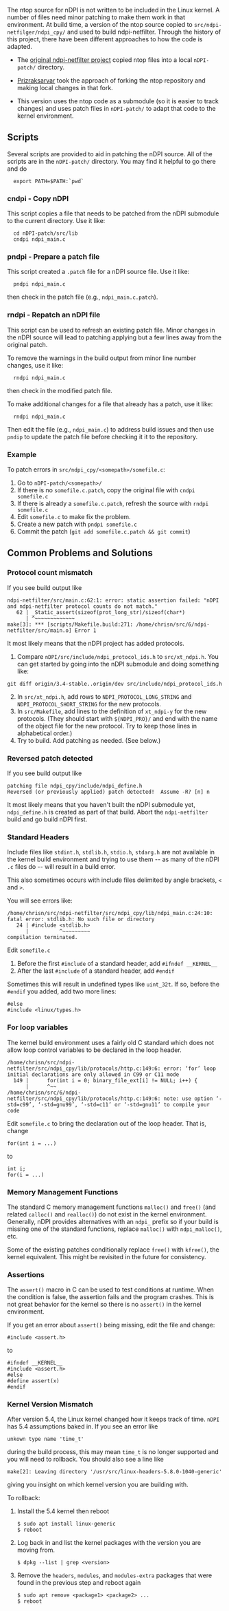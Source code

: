 The ntop source for nDPI is not written to be included in the Linux
kernel.  A number of files need minor patching to make them work in
that environment.  At build time, a version of the ntop source copied
to `src/ndpi-netfilger/ndpi_cpy/` and used to build ndpi-netfilter.
Through the history of this project, there have been different
approaches to how the code is adapted.

* The [original ndpi-netfilter
project](https://github.com/betolj/ndpi-netfilter) copied ntop files
into a local `nDPI-patch/` directory.

* [Prizraksarvar](https://github.com/prizraksarvar/ndpi-netfilter)
took the approach of forking the ntop repository and making local
changes in that fork.

* This version uses the ntop code as a submodule (so it is easier to
track changes) and uses patch files in `nDPI-patch/` to adapt that
code to the kernel environment.

## Scripts

Several scripts are provided to aid in patching the nDPI source.  All
of the scripts are in the `nDPI-patch/` directory.  You may find it helpful to go there and do

```
  export PATH=$PATH:`pwd`
```

### cndpi - Copy nDPI

This script copies a file that needs to be patched from the nDPI submodule to the current directory.  Use it like:

```
  cd nDPI-patch/src/lib
  cndpi ndpi_main.c
```

### pndpi - Prepare a patch file

This script created a `.patch` file for a nDPI source file.  Use it like:

```
  pndpi ndpi_main.c
```

then check in the patch file (e.g., `ndpi_main.c.patch`).

### rndpi - Repatch an nDPI file

This script can be used to refresh an existing patch file.  Minor
changes in the nDPI source will lead to patching applying but a few
lines away from the original patch.

To remove the warnings in the build output from minor line number changes, use it like:

```
  rndpi ndpi_main.c
```

then check in the modified patch file.

To make additional changes for a file that already has a patch, use it like:

```
  rndpi ndpi_main.c
```

Then edit the file (e.g., `ndpi_main.c`) to address build issues and then use `pndip` to update the patch file before checking it it to the repository.

### Example

To patch errors in `src/ndpi_cpy/<somepath>/somefile.c`:
1. Go to `nDPI-patch/<somepath>/`
1. If there is no `somefile.c.patch`, copy the original file with `cndpi somefile.c`
1. If there is already a `somefile.c.patch`, refresh the source with `rndpi somefile.c`
1. Edit `somefile.c` to make fix the problem.
1. Create a new patch with `pndpi somefile.c`
1. Commit the patch (`git add somefile.c.patch && git commit`)

## Common Problems and Solutions

### Protocol count mismatch

If you see build output like
```
ndpi-netfilter/src/main.c:62:1: error: static assertion failed: "nDPI and ndpi-netfilter protocol counts do not match."
   62 | _Static_assert(sizeof(prot_long_str)/sizeof(char*)
      | ^~~~~~~~~~~~~~
make[3]: *** [scripts/Makefile.build:271: /home/chrisn/src/6/ndpi-netfilter/src/main.o] Error 1
```

It most likely means that the nDPI project has added protocols.
1. Compare `nDPI/src/include/ndpi_protocol_ids.h` to `src/xt_ndpi.h`.  You can get started by going into the nDPI submodule and doing something like:
```
git diff origin/3.4-stable..origin/dev src/include/ndpi_protocol_ids.h
```
2. In `src/xt_ndpi.h`, add rows to `NDPI_PROTOCOL_LONG_STRING` and
`NDPI_PROTOCOL_SHORT_STRING` for the new protocols.
1. In `src/Makefile`, add lines to the definition of `xt_ndpi-y` for
the new protocols. (They should start with `${NDPI_PRO}/` and end with
the name of the object file for the new protocol.  Try to keep those lines in alphabetical order.)
1. Try to build.  Add patching as needed. (See below.)

### Reversed patch detected

If you see build output like
```
patching file ndpi_cpy/include/ndpi_define.h
Reversed (or previously applied) patch detected!  Assume -R? [n] n
```

It most likely means that you haven't built the nDPI submodule yet,
`ndpi_define.h` is created as part of that build.  Abort the
`ndpi-netfilter` build and go build nDPI first.

### Standard Headers ###

Include files like `stdint.h`, `stdlib.h`, `stdio.h`, `stdarg.h` are
not available in the kernel build environment and trying to use them
-- as many of the nDPI `.c` files do -- will result in a build error.

This also sometimes occurs with include files delimited by angle
brackets, `<` and `>`.

You will see errors like:

```
/home/chrisn/src/ndpi-netfilter/src/ndpi_cpy/lib/ndpi_main.c:24:10: fatal error: stdlib.h: No such file or directory
   24 | #include <stdlib.h>
      |          ^~~~~~~~~~
compilation terminated.
```

Edit `somefile.c`
1. Before the first `#include` of a standard header, add `#ifndef __KERNEL__`
1. After the last `#include` of a standard header, add `#endif`

Sometimes this will result in undefined types like `uint_32t`.  If so, before the `#endif` you added, add two more lines:
```
#else
#include <linux/types.h>
```

### For loop variables

The kernel build environment uses a fairly old C standard which does not allow loop control variables to be declared in the loop header.

```
/home/chrisn/src/ndpi-netfilter/src/ndpi_cpy/lib/protocols/http.c:149:6: error: ‘for’ loop initial declarations are only allowed in C99 or C11 mode
  149 |      for(int i = 0; binary_file_ext[i] != NULL; i++) {
      |      ^~~
/home/chrisn/src/6/ndpi-netfilter/src/ndpi_cpy/lib/protocols/http.c:149:6: note: use option ‘-std=c99’, ‘-std=gnu99’, ‘-std=c11’ or ‘-std=gnu11’ to compile your code
```

Edit `somefile.c` to bring the declaration out of the loop header.
That is, change
```
for(int i = ...)
```
to
```
int i;
for(i = ...)
```
### Memory Management Functions

The standard C memory management functions `malloc()` and `free()`
(and related `calloc()` and `realloc()`) do not exist in the kernel
environment.  Generally, nDPI provides alternatives with an `ndpi_`
prefix so if your build is missing one of the standard functions,
replace `malloc()` with `ndpi_malloc()`, etc.

Some of the existing patches conditionally replace `free()` with
`kfree()`, the kernel equivalent.  This might be revisited in the
future for consistency.


### Assertions

The `assert()` macro in C can be used to test conditions at runtime.
When the condition is false, the assertion fails and the program
crashes.  This is not great behavior for the kernel so there is no
`assert()` in the kernel environment.

If you get an error about `assert()` being missing, edit the file and
change:

```
#include <assert.h>
```
to
```
#ifndef __KERNEL__
#include <assert.h>
#else
#define assert(x)
#endif
```

### Kernel Version Mismatch

After version 5.4, the Linux kernel changed how it keeps track of
time. `nDPI` has 5.4 assumptions baked in.  If you see an error like
```
unkown type name 'time_t'
```
during the build process, this may mean `time_t` is no longer supported 
and you will need to rollback. You should also see a line like
```
make[2]: Leaving directory '/usr/src/linux-headers-5.8.0-1040-generic'
```
giving you insight on which kernel version you are building with.

To rollback:
1. Install the 5.4 kernel then reboot
    ```
    $ sudo apt install linux-generic
    $ reboot
    ```
1. Log back in and list the kernel packages with the version you are moving from.
    ```
    $ dpkg --list | grep <version>
    ```
1. Remove the `headers`, `modules`, and `modules-extra` packages that were found in the previous step and reboot again
    ```
    $ sudo apt remove <package1> <package2> ...
    $ reboot
    ```